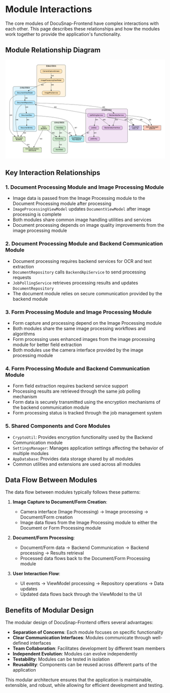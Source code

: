 # Module Interactions

The core modules of DocuSnap-Frontend have complex interactions with each other. This page describes these relationships and how the modules work together to provide the application's functionality.

## Module Relationship Diagram

![Core Modules Relationship Diagram](../images/core_modules_relationship.png)

## Key Interaction Relationships

### 1. Document Processing Module and Image Processing Module

- Image data is passed from the Image Processing module to the Document Processing module after processing
- `ImageProcessingViewModel` updates `DocumentViewModel` after image processing is complete
- Both modules share common image handling utilities and services
- Document processing depends on image quality improvements from the image processing module

### 2. Document Processing Module and Backend Communication Module

- Document processing requires backend services for OCR and text extraction
- `DocumentRepository` calls `BackendApiService` to send processing requests
- `JobPollingService` retrieves processing results and updates `DocumentRepository`
- The document module relies on secure communication provided by the backend module

### 3. Form Processing Module and Image Processing Module

- Form capture and processing depend on the Image Processing module
- Both modules share the same image processing workflows and algorithms
- Form processing uses enhanced images from the image processing module for better field extraction
- Both modules use the camera interface provided by the image processing module

### 4. Form Processing Module and Backend Communication Module

- Form field extraction requires backend service support
- Processing results are retrieved through the same job polling mechanism
- Form data is securely transmitted using the encryption mechanisms of the backend communication module
- Form processing status is tracked through the job management system

### 5. Shared Components and Core Modules

- `CryptoUtil`: Provides encryption functionality used by the Backend Communication module
- `SettingsManager`: Manages application settings affecting the behavior of multiple modules
- `AppDatabase`: Provides data storage shared by all modules
- Common utilities and extensions are used across all modules

## Data Flow Between Modules

The data flow between modules typically follows these patterns:

1. **Image Capture to Document/Form Creation**:
   - Camera interface (Image Processing) → Image processing → Document/Form creation
   - Image data flows from the Image Processing module to either the Document or Form Processing module

2. **Document/Form Processing**:
   - Document/Form data → Backend Communication → Backend processing → Results retrieval
   - Processed data flows back to the Document/Form Processing module

3. **User Interaction Flow**:
   - UI events → ViewModel processing → Repository operations → Data updates
   - Updated data flows back through the ViewModel to the UI

## Benefits of Modular Design

The modular design of DocuSnap-Frontend offers several advantages:

- **Separation of Concerns**: Each module focuses on specific functionality
- **Clear Communication Interfaces**: Modules communicate through well-defined interfaces
- **Team Collaboration**: Facilitates development by different team members
- **Independent Evolution**: Modules can evolve independently
- **Testability**: Modules can be tested in isolation
- **Reusability**: Components can be reused across different parts of the application

This modular architecture ensures that the application is maintainable, extensible, and robust, while allowing for efficient development and testing.